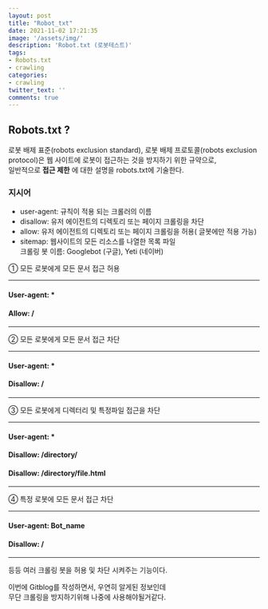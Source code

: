 ```yaml
---
layout: post
title: "Robot_txt"
date: 2021-11-02 17:21:35
image: '/assets/img/'
description: 'Robot.txt (로봇테스트)'
tags:
- Robots.txt
- crawling
categories:
- crawling
twitter_text: ''
comments: true
---
```


## Robots.txt ?

로봇 배제 표준(robots exclusion standard), 로봇 배제 프로토콜(robots exclusion protocol)은 웹 사이트에 로봇이 접근하는 것을 방지하기 위한 규약으로,  
일반적으로 __접근 제한__ 에 대한 설명을 robots.txt에 기술한다.

### 지시어 ###

- user-agent: 규칙이 적용 되는 크롤러의 이름
- disallow: 유저 에이전트의 디렉토리 또는 페이지 크롤링을 차단
- allow: 유저 에이전트의 디렉토리 또는 페이지 크롤링을 허용( 글봇에만 적용 가능)
- sitemap: 웹사이트의 모든 리소스를 나열한 목록 파일  
크롤링 봇 이름: Googlebot (구글), Yeti (네이버)

① 모든 로봇에게 모든 문서 접근 허용  

---
#### User-agent: * #### 
#### Allow: / ####

---

② 모든 로봇에게 모든 문서 접근 차단  

---

#### User-agent: *  ####
#### Disallow: / ####

---

③ 모든 로봇에게 디렉터리 및 특정파일 접근을 차단  

---

#### User-agent: *  ####
#### Disallow: /directory/  ####
#### Disallow: /directory/file.html ####

---  

④ 특정 로봇에 모든 문서 접근 차단  

---

#### User-agent: Bot_name #### 
#### Disallow: / ####

---  

등등 여러 크롤링 봇을 허용 및 차단 시켜주는 기능이다.

이번에 Gitblog를 작성하면서, 우연히 알게된 정보인데  
무단 크롤링을 방지하기위해 나중에 사용해야될거같다.

